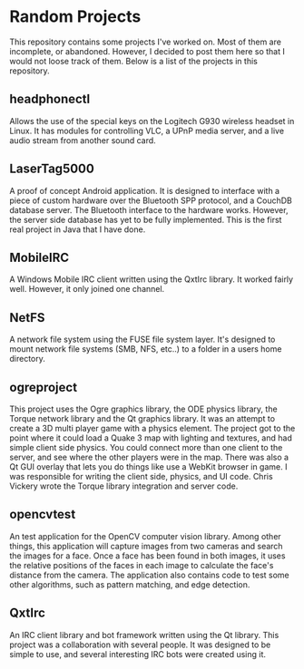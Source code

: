 ﻿Random Projects
===============
This repository contains some projects I've worked on. Most of them are incomplete, or abandoned. However, I decided to post them here so that I would not loose track of them. Below is a list of the projects in this repository.

headphonectl
------------
Allows the use of the special keys on the Logitech G930 wireless headset in Linux. It has modules for controlling VLC, a UPnP media server, and a live audio stream from another sound card.

LaserTag5000
------------
A proof of concept Android application. It is designed to interface with a piece of custom hardware over the Bluetooth SPP protocol, and a CouchDB database server. The Bluetooth interface to the hardware works. However, the server side database has yet to be fully implemented. This is the first real project in Java that I have done.

MobileIRC
------
A Windows Mobile IRC client written using the QxtIrc library. It worked fairly well. However, it only joined one channel.

NetFS
-----
A network file system using the FUSE file system layer. It's designed to mount network file systems (SMB, NFS, etc..) to a folder in a users home directory.

ogreproject
-----------
This project uses the Ogre graphics library, the ODE physics library, the Torque network library and the Qt graphics library. It was an attempt to create a 3D multi player game with a physics element. The project got to the point where it could load a Quake 3 map with lighting and textures, and had simple client side physics. You could connect more than one client to the server, and see where the other players were in the map. There was also a Qt GUI overlay that lets you do things like use a WebKit browser in game. I was responsible for writing the client side, physics, and UI code. Chris Vickery wrote the Torque library integration and server code.

opencvtest
----------
An test application for the OpenCV computer vision library. Among other things, this application will capture images from two cameras and search the images for a face. Once a face has been found in both images, it uses the relative positions of the faces in each image to calculate the face's distance from the camera. The application also contains code to test some other algorithms, such as pattern matching, and edge detection.

QxtIrc
------
An IRC client library and bot framework written using the Qt library. This project was a collaboration with several people. It was designed to be simple to use, and several interesting IRC bots were created using it.
